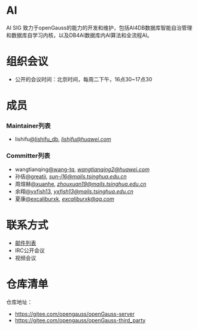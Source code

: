 # AI
AI SIG 致力于openGauss的能力的开发和维护，包括AI4DB数据库智能自治管理和数据库自学习内核，以及DB4AI数据库内AI算法和全流程AI。

# 组织会议

- 公开的会议时间：北京时间，每周二下午，16点30~17点30

# 成员
### Maintainer列表

- lishifu[@lishifu_db](https://gitee.com/lishifu_db), *lishifu@huawei.com*


### Committer列表

- wangtianqing[@wang-tq](https://gitee.com/wang-tq), *wangtianqing2@huawei.com*
- 孙佶[@greatji](https://gitee.com/greatji), *sun-j16@mails.tsinghua.edu.cn*
- 周煊赫[@xuanhe](https://gitee.com/xuanhe), *zhouxuan19@mails.tsinghua.edu.cn*
- 余翔[@yxfish13](https://gitee.com/yxfish13), *yxfish13@mails.tsinghua.edu.cn*
- 夏康[@excaliburxk](https://gitee.com/excaliburxk), *excaliburxk@qq.com*

# 联系方式
- [邮件列表](ai@opengauss.org)
- IRC公开会议
- 视频会议


# 仓库清单

仓库地址：

- https://gitee.com/opengauss/openGauss-server
- https://gitee.com/opengauss/openGauss-third_party
